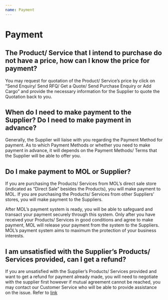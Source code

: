 ```yaml
---
name: Payment
---
```


# Payment

##  The Product/ Service that I intend to purchase do not have a price, how can I know the price for payment?

You may request for quotation of the Product/ Service’s price by click on “Send Enquiry/ Send RFQ/ Get a Quote/ Send Purchase Enquiry or Add Cargo” and provide the necessary information for the Supplier to quote the Quotation back to you.

##  When do I need to make payment to the Supplier? Do I need to make payment in advance?

Generally, the Supplier will liaise with you regarding the Payment Method for payment. As to which Payment Methods or whether you need to make payment in advance, it will depends on the Payment Methods/ Terms that the Supplier will be able to offer you.  

##  Do I make payment to MOL or Supplier?

If you are purchasing the Products/ Services from MOL’s direct sale store (indicated as “Direct Sale” besides the Products), you will make payment to MOL. If you are purchasing the Products/ Services from other Suppliers’ stores, you will make payment to the Suppliers. 

After MOL’s payment system is ready, you will be able to safeguard and transact your payment securely through this system. Only after you have received your Products/ Services in good conditions and agree to make payment, MOL will release your payment from the system to the Suppliers. MOL’s payment system aims to maximum the protection of your business interests. 

##  I am unsatisfied with the Supplier’s Products/ Services provided, can I get a refund? 

If you are unsatisfied with the Supplier’s Products/ Services provided and want to get a refund for payment already made, you will need to negotiate with the supplier first however if mutual agreement cannot be reached, you may contact our Customer Service who will be able to provide assistance on the issue. Refer to [link](http://emarineonline.com.customerservice) 